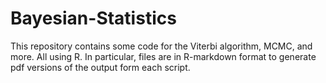 # Bayesian-Statistics
This repository contains some code for the Viterbi algorithm, MCMC, and more. All using R.
In particular, files are in R-markdown format to generate pdf versions of the output form each script.
